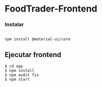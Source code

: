 # FoodTrader-Frontend


### Instalar

```

npm install @material-ui/core
```


## Ejecutar frontend

```
$ cd app
$ npm install
$ npm audit fix
$ npm start
```
